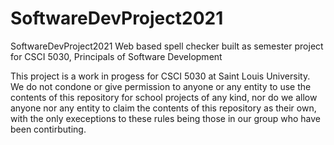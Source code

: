
# SoftwareDevProject2021

SoftwareDevProject2021
Web based spell checker built as semester project for CSCI 5030, Principals of Software Development

This project is a work in progess for CSCI 5030 at Saint Louis University. We do not condone or give permission to anyone or any entity to use the contents of this repository for school projects of any kind, nor do we allow anyone nor any entity to claim the contents of this repository as their own, with the only execeptions to these rules being those in our group who have been contirbuting.
